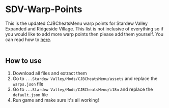 # SDV-Warp-Points
This is the updated CJBCheatsMenu warp points for Stardew Valley Expanded and Ridgeside Village. This list is not inclusive of everything so if you would like to add more warp points then please add them yourself. You can read how to [here](https://github.com/CJBok/SDV-Mods/blob/develop/CJBCheatsMenu/docs/author-guide.md). <br><br>

## **How to use**
1. Download all files and extract them
2. Go to `...Stardew Valley/Mods/CJBCheatsMenu/assets` and replace the `warps.json` file
3. Go to `...Stardew Valley/Mods/CJBCheatsMenu/i18n` and replace the `default.json` file
4. Run game and make sure it's all working!
